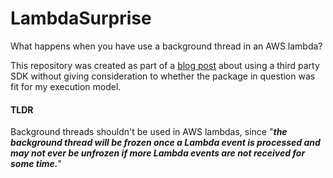 # LambdaSurprise

What happens when you have use a background thread in an AWS lambda? 

This repository was created as part of a [blog post](https://blog.timbutterfield.co.uk/2020/02/11/serverless-deploy-developer-policy/) about using a third party SDK without giving consideration to whether the package in question was fit for my execution model. 

#### TLDR

Background threads shouldn't be used in AWS lambdas, since "**_the background thread will be frozen once a Lambda event is processed and may not ever be unfrozen if more Lambda events are not received for some time._**"
